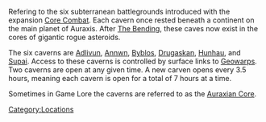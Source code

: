 Refering to the six subterranean battlegrounds introduced with the
expansion [Core Combat](/Core_Combat "wikilink"). Each cavern once rested
beneath a continent on the main planet of Auraxis. After [The
Bending](/The_Bending "wikilink"), these caves now exist in the cores of
gigantic rogue asteroids.

The six caverns are [Adlivun](/Adlivun "wikilink"),
[Annwn](/Annwn "wikilink"), [Byblos](/Byblos "wikilink"),
[Drugaskan](/Drugaskan "wikilink"), [Hunhau](/Hunhau "wikilink"), and
[Supai](/Supai "wikilink"). Access to these caverns is controlled by
surface links to [Geowarps](/Geowarp "wikilink"). Two caverns are open at
any given time. A new carven opens every 3.5 hours, meaning each cavern
is open for a total of 7 hours at a time.

Sometimes in Game Lore the caverns are referred to as the [Auraxian
Core](/Auraxian_Core "wikilink").

[Category:Locations](/Category:Locations "wikilink")

